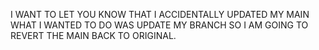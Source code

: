 I WANT TO LET YOU KNOW THAT I ACCIDENTALLY UPDATED MY MAIN WHAT I WANTED TO DO WAS UPDATE MY BRANCH SO I AM GOING TO REVERT THE MAIN BACK TO ORIGINAL.
